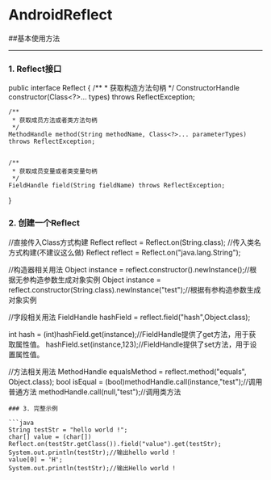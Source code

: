 # AndroidReflect


##基本使用方法
***
### 1. Reflect接口
public interface Reflect {
    /**
     * 获取构造方法句柄
     */
    <T> ConstructorHandle<T> constructor(Class<?>... types) throws ReflectException;

    /**
     * 获取成员方法或者类方法句柄
     */
    MethodHandle method(String methodName, Class<?>... parameterTypes) throws ReflectException;


    /**
     * 获取成员变量或者类变量句柄
     */
    FieldHandle field(String fieldName) throws ReflectException;
}


### 2. 创建一个Reflect
//直接传入Class方式构建
Reflect reflect = Reflect.on(String.class);
//传入类名方式构建(不建议这么做)
Reflect reflect = Reflect.on("java.lang.String");

//构造器相关用法
Object instance = reflect.constructor().newInstance();//根据无参构造参数生成对象实例
Object instance = reflect.constructor(String.class).newInstance("test");//根据有参构造参数生成对象实例

//字段相关用法
FieldHandle hashField = reflect.field("hash",Object.class);

int hash = (int)hashField.get(instance);//FieldHandle提供了get方法，用于获取属性值。
hashField.set(instance,123);//FieldHandle提供了set方法，用于设置属性值。

//方法相关用法
MethodHandle equalsMethod = reflect.method("equals", Object.class);
bool isEqual = (bool)methodHandle.call(instance,"test");//调用普通方法
methodHandle.call(null,"test");//调用类方法

```
### 3. 完整示例

```java
String testStr = "hello world !";
char[] value = (char[]) Reflect.on(testStr.getClass()).field("value").get(testStr);
System.out.println(testStr);//输出hello world !
value[0] = 'H';
System.out.println(testStr);//输出Hello world !
